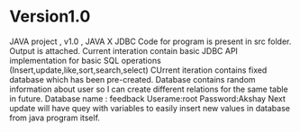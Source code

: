 # Version1.0
JAVA project , v1.0 , JAVA X JDBC
Code for program is present in src folder.
Output is attached.
Current interation contain basic JDBC API implementation for basic SQL operations (Insert,update,like,sort,search,select)
CUrrent iteration contains fixed database which has been pre-created.
Database contains random information about user so I can create different relations for the same table in future.
Database name : feedback
Userame:root Password:Akshay
Next update will have quey with variables to easily insert new values in database from java program itself.

